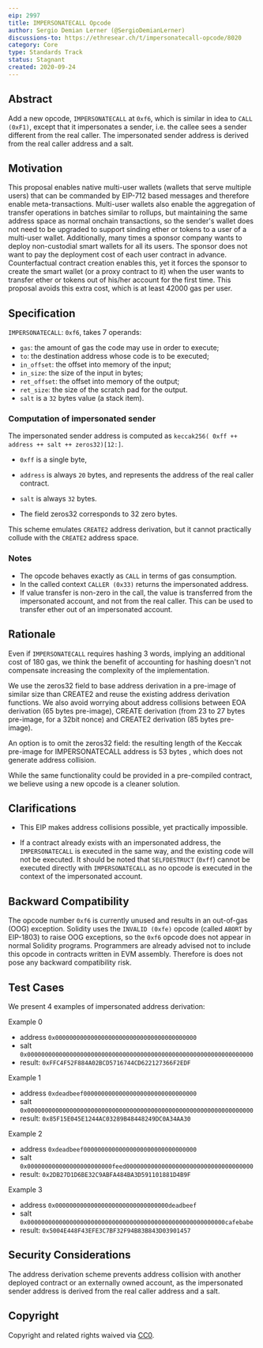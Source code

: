 ```yaml
---
eip: 2997
title: IMPERSONATECALL Opcode
author: Sergio Demian Lerner (@SergioDemianLerner)
discussions-to: https://ethresear.ch/t/impersonatecall-opcode/8020
category: Core
type: Standards Track
status: Stagnant
created: 2020-09-24
---
```


## Abstract

Add a new opcode, `IMPERSONATECALL` at `0xf6`, which is similar in idea to `CALL (0xF1)`, except that it impersonates a sender, i.e. the callee sees a sender different from the real caller. The impersonated sender address is derived from the real caller address and a salt.

## Motivation

This proposal enables native multi-user wallets (wallets that serve multiple users) that can be commanded by EIP-712 based messages and therefore enable meta-transactions. Multi-user wallets also enable the aggregation of transfer operations in batches similar to rollups, but maintaining the same address space as normal onchain transactions, so the sender's wallet does not need to be upgraded to support sinding ether or tokens to a user of a multi-user wallet. 
Additionally, many times a sponsor company wants to deploy non-custodial smart wallets for all its users. The sponsor does not want to pay the deployment cost of each user contract in advance. Counterfactual contract creation enables this, yet it forces the sponsor to create the smart wallet (or a proxy contract to it) when the user wants to transfer ether or tokens out of his/her account for the first time. This proposal avoids this extra cost, which is at least 42000 gas per user. 


## Specification

`IMPERSONATECALL`: `0xf6`, takes 7 operands:

- `gas`: the amount of gas the code may use in order to execute;
- `to`: the destination address whose code is to be executed;
- `in_offset`: the offset into memory of the input;
- `in_size`: the size of the input in bytes;
- `ret_offset`: the offset into memory of the output;
- `ret_size`: the size of the scratch pad for the output.
- `salt` is a `32` bytes value (a stack item). 

### Computation of impersonated sender

The impersonated sender address is computed as `keccak256( 0xff ++ address ++ salt ++ zeros32)[12:]`.

- `0xff` is a single byte, 
- `address` is always `20` bytes, and represents the address of the real caller contract.
- `salt` is always `32` bytes. 

- The field zeros32 corresponds to 32 zero bytes.

This scheme emulates `CREATE2` address derivation, but it cannot practically collude with the `CREATE2` address space.

### Notes
- The opcode behaves exactly as `CALL` in terms of gas consumption.
- In the called context `CALLER (0x33)` returns the impersonated address.
- If value transfer is non-zero in the call, the value is transferred from the impersonated account, and not from the real caller. This can be used to transfer ether out of an impersonated account.

## Rationale

Even if `IMPERSONATECALL` requires hashing 3 words, implying an additional cost of 180 gas, we think the benefit of accounting for hashing doesn't not compensate increasing the complexity of the implementation.

We use the zeros32 field to base address derivation in a pre-image of similar size than CREATE2 and reuse the existing address derivation functions. We also avoid worrying about address collisions between EOA derivation (65 bytes pre-image), CREATE derivation (from 23 to 27 bytes pre-image, for a 32bit nonce) and CREATE2 derivation (85 bytes pre-image). 

An option is to omit the zeros32 field: the resulting length of the Keccak pre-image for IMPERSONATECALL address is 53 bytes , which does not generate address collision.

While the same functionality could be provided in a pre-compiled contract, we believe using a new opcode is a cleaner solution.


## Clarifications

- This EIP makes address collisions possible, yet practically impossible.

- If a contract already exists with an impersonated address, the `IMPERSONATECALL` is executed in the same way, and the existing code will not be executed. It should  be noted that `SELFDESTRUCT` (`0xff`) cannot be executed directly with `IMPERSONATECALL` as no opcode is executed in the context of the impersonated account.

## Backward Compatibility

The opcode number  `0xf6` is currently unused and results in an out-of-gas (OOG) exception.  Solidity uses the `INVALID (0xfe)` opcode (called `ABORT` by EIP-1803) to raise OOG exceptions, so the  `0xf6` opcode does not appear in normal Solidity programs. Programmers are already advised not to include this opcode in contracts written in EVM assembly.  Therefore is does not pose any backward compatibility risk.

## Test Cases

We present 4 examples of impersonated address derivation:

Example 0

* address `0x0000000000000000000000000000000000000000`
* salt `0x0000000000000000000000000000000000000000000000000000000000000000`
* result: `0xFFC4F52F884A02BCD5716744CD622127366F2EDF`

Example 1
* address `0xdeadbeef00000000000000000000000000000000`
* salt `0x0000000000000000000000000000000000000000000000000000000000000000`
* result: `0x85F15E045E1244AC03289B48448249DC0A34AA30`

Example 2
* address `0xdeadbeef00000000000000000000000000000000`
* salt `0x000000000000000000000000feed000000000000000000000000000000000000`
* result: `0x2DB27D1D6BE32C9ABFA484BA3D591101881D4B9F`

Example 3
* address `0x00000000000000000000000000000000deadbeef`
* salt `0x00000000000000000000000000000000000000000000000000000000cafebabe`
* result: `0x5004E448F43EFE3C7BF32F94B83B843D03901457`

## Security Considerations

The address derivation scheme prevents address collision with another deployed contract or an externally owned account, as the impersonated sender address is derived from the real caller address and a salt.

## Copyright

Copyright and related rights waived via [CC0](https://creativecommons.org/publicdomain/zero/1.0/).
